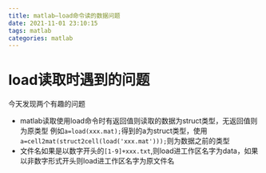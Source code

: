 ```yaml
---
title: matlab—load命令读的数据问题
date: 2021-11-01 23:10:15
tags: matlab
categories: matlab
---
```

# load读取时遇到的问题

今天发现两个有趣的问题
- matlab读取使用load命令时有返回值则读取的数据为struct类型，无返回值则为原类型
例如`a=load(xxx.mat);`得到的a为struct类型，使用`a=cell2mat(struct2cell(load('xxx.mat')));`则为数据之前的类型  
- 文件名如果是以数字开头的`[1-9]+xxx.txt`,则load进工作区名字为data，如果以非数字形式开头则load进工作区名字为原文件名